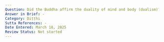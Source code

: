```yaml
---
Question: Did the Buddha affirm the duality of mind and body (dualism)?
Answer in Brief: -
Category: Diṭṭhi
Sutta References: -
Date Entered: March 18, 2025
Review Status: Not started
---
```

